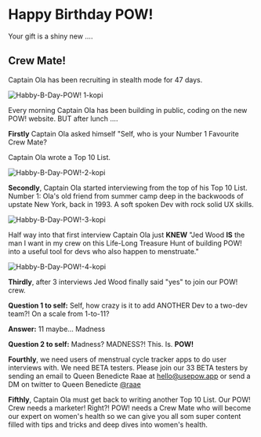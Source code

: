 # Happy Birthday POW!

Your gift is a shiny new ....

## Crew Mate!
Captain Ola has been recruiting in stealth mode for 47 days.


![Habby-B-Day-POW! 1-kopi](https://user-images.githubusercontent.com/7642493/157261796-f0dfbe94-ef30-4eb9-bc95-c227c13dea14.png)

Every morning Captain Ola has been building in public, coding on the new POW! website. BUT after lunch ....

**Firstly** Captain Ola asked himself "Self, who is your Number 1 Favourite Crew Mate?

Captain Ola wrote a Top 10 List.

![Habby-B-Day-POW!-2-kopi](https://user-images.githubusercontent.com/7642493/157296480-8cf1af9b-59e4-485b-999d-79f9a2ceff1e.png)

**Secondly**, Captain Ola started interviewing from the top of his Top 10 List. Number 1: Ola's old friend from summer camp deep in the backwoods of upstate New York, back in 1993. A soft spoken Dev with rock solid UX skills.

![Habby-B-Day-POW!-3-kopi](https://user-images.githubusercontent.com/7642493/157296817-45ee3d2c-4226-496b-aa0b-cac5bc51388a.png)

Half way into that first interview Captain Ola just **KNEW** "Jed Wood **IS** the man I want in my crew on this Life-Long Treasure Hunt of building POW! into a useful tool for devs who also happen to menstruate."

![Habby-B-Day-POW!-4-kopi](https://user-images.githubusercontent.com/7642493/157297096-fc75f8dd-a580-4e5a-a9f3-6eb7ed75dbcd.png)


**Thirdly**, after 3 interviews Jed Wood finally said "yes" to join our POW! crew.

**Question 1 to self:** Self, how crazy is it to add ANOTHER Dev to a two-dev team?! On a scale from 1-to-11?

**Answer:** 11 maybe... Madness

**Question 2 to self:** Madness? MADNESS?! This. Is. **POW!**

**Fourthly**, we need users of menstrual cycle tracker apps to do user interviews with. We need BETA testers. Please join our 33 BETA testers by sending an email to Queen Benedicte Raae at hello@usepow.app or send a DM on twitter to Queen Benedicte [@raae](https://twitter.com/raae)

**Fifthly**, Captain Ola must get back to writing another Top 10 List. Our POW! Crew needs a marketer! Right?! POW! needs a Crew Mate who will become our expert on women's health so we can give you all som super content filled with tips and tricks and deep dives into women's health.

